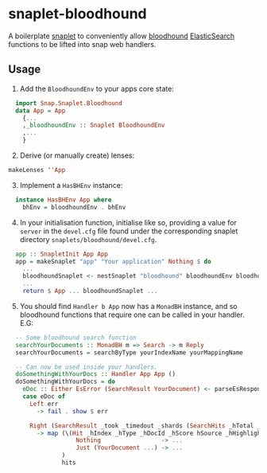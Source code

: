 # snaplet-bloodhound
A boilerplate [snaplet](https://github.com/snapframework/snap) to conveniently
allow [bloodhound](https://github.com/bitemyapp/bloodhound) [ElasticSearch](https://www.elastic.co/products/elasticsearch)
functions to be lifted into snap web handlers.

## Usage
1. Add the `BloodhoundEnv` to your apps core state:

  ```haskell
    import Snap.Snaplet.Bloodhound
    data App = App
      {...
      ,_bloodhoundEnv :: Snaplet BloodhoundEnv
      ,...
      }
  ```
2. Derive (or manually create) lenses:

  ```haskell
  makeLenses ''App
  ```
3. Implement a `HasBHEnv` instance:

  ```haskell
    instance HasBHEnv App where
      bhEnv = bloodhoundEnv . bhEnv
  ```
4. In your initialisation function, initialise like so, providing a value for
  `server` in the `devel.cfg` file found under the corresponding snaplet directory `snaplets/bloodhound/devel.cfg`.

  ```haskell
    app :: SnapletInit App App
    app = makeSnaplet "app" "Your application" Nothing $ do
      ...
      bloodhoundSnaplet <- nestSnaplet "bloodhound" bloodhoundEnv bloodhoundEnvInit
      ...
      return $ App ... bloodhoundSnaplet ...
  ```
5. You should find `Handler b App` now has a `MonadBH` instance, and so bloodhound functions that require one can be called
   in your handler. E.G:

  ```haskell
    -- Some bloodhound search function
    searchYourDocuments :: MonadBH m => Search -> m Reply
    searchYourDocuments = searchByType yourIndexName yourMappingName

    -- Can now be used inside your handlers.
    doSomethingWithYourDocs :: Handler App App ()
    doSomethingWithYourDocs = do
      eDoc :: Either EsError (SearchResult YourDocument) <- parseEsResponse =<< searchYourDocuments
      case eDoc of
        Left err
          -> fail . show $ err

        Right (SearchResult _took _timedout _shards (SearchHits _hTotal _hMaxScore hits) _hAggs _hmScrollId)
          -> map (\(Hit _hIndex _hType _hDocId _hScore hSource _hHighlight) -> case hSource of
                     Nothing                 -> ...
                     Just (YourDocument ...) -> ...
                 )
                 hits
  ```


